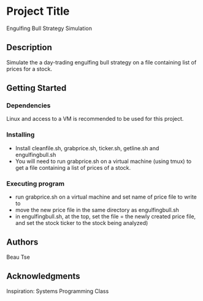 # Project Title

Engulfing Bull Strategy Simulation

## Description

Simulate the a day-trading engulfing bull strategy on a file containing list of prices for a stock.

## Getting Started

### Dependencies

Linux and access to a VM is recommended to be used for this project.

### Installing

* Install cleanfile.sh, grabprice.sh, ticker.sh, getline.sh and engulfingbull.sh
* You will need to run grabprice.sh on a virtual machine (using tmux) to get a file containing a list of prices of a stock.

### Executing program

* run grabprice.sh on a virtual machine and set name of price file to write to
* move the new price file in the same directory as engulfingbull.sh
* in engulfingbull.sh, at the top, set the file = the newly created price file, and set the stock ticker to the stock being analyzed)

## Authors

Beau Tse


## Acknowledgments

Inspiration: Systems Programming Class

